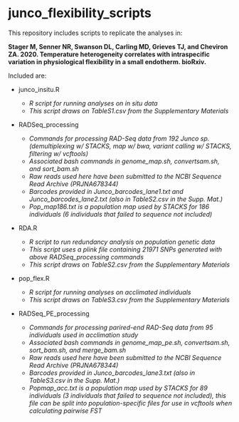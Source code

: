 # junco_flexibility_scripts

This repository includes scripts to replicate the analyses in:

**Stager M, Senner NR, Swanson DL, Carling MD, Grieves TJ, and Cheviron ZA. 2020. Temperature heterogeneity correlates with intraspecific variation in physiological flexibility in a small endotherm. bioRxiv.**


Included are:

* junco_insitu.R  
  * *R script for running analyses on in situ data*
  * *This script draws on TableS1.csv from the Supplementary Materials*

* RADSeq_processing 
  * *Commands for processing RAD-Seq data from 192 Junco sp. (demultiplexing w/ STACKS, map w/ bwa, variant calling w/ STACKS, filtering w/ vcftools)*
  * *Associated bash commands in genome_map.sh, convertsam.sh, and sort_bam.sh*
  * *Raw reads used here have been submitted to the NCBI Sequence Read Archive (PRJNA678344)*
  * *Barcodes provided in Junco_barcodes_lane1.txt and Junco_barcodes_lane2.txt (also in TableS2.csv in the Supp. Mat.)*
  * *Pop_map186.txt is a population map used by STACKS for 186 individuals (6 individuals that failed to sequence not included)*

* RDA.R 
  * *R script to run redundancy analysis on population genetic data*
  * *This script uses a plink file containing 21971 SNPs generated with above RADSeq_processing commands*
  * *This script draws on TableS2.csv from the Supplementary Materials*
  
* pop_flex.R 
  * *R script for running analyses on acclimated individuals*
  * *This script draws on TableS3.csv from the Supplementary Materials*

* RADSeq_PE_processing 
  * *Commands for processing parired-end RAD-Seq data from 95 individuals used in acclimation study*
  * *Associated bash commands in genome_map_pe.sh, convertsam.sh, sort_bam.sh, and merge_bam.sh*
  * *Raw reads used here have been submitted to the NCBI Sequence Read Archive (PRJNA678344)*
  * *Barcodes provided in Junco_barcodes_lane3.txt (also in TableS3.csv in the Supp. Mat.)*
  * *Popmap_acc.txt is a population map used by STACKS for 89 individuals (3 individuals that failed to sequence not included), this file can be split into population-specific files for use in vcftools when calculating pairwise FST*
